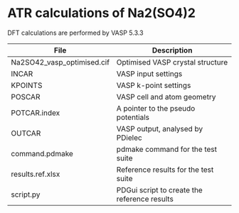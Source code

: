 # ATR calculations of Na2(SO4)2

DFT calculations are performed by VASP 5.3.3
 
 | **File**                  | **Description**                 |
 | ------------------------- | ------------------------------- |
 |Na2SO42_vasp_optimised.cif |Optimised VASP crystal structure |
 |INCAR                      |VASP input settings |
 |KPOINTS                    |VASP k-point settings |
 |POSCAR                     |VASP cell and atom geometry |
 |POTCAR.index               |A pointer to the pseudo potentials |
 |OUTCAR                     |VASP output, analysed by PDielec |
 |command.pdmake             |pdmake command for the test suite |
 |results.ref.xlsx           |Reference results for the test suite |
 |script.py                  |PDGui script to create the reference results |
